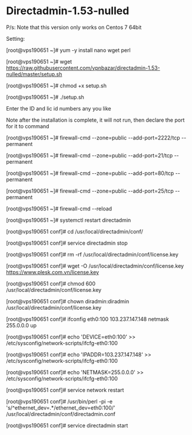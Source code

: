 # Directadmin-1.53-nulled

P/s: Note that this version only works on Centos 7 64bit

Setting:

[root@vps190651 ~]# yum -y install nano wget perl

[root@vps190651 ~]# wget https://raw.githubusercontent.com/vpnbazar/directadmin-1.53-nulled/master/setup.sh

[root@vps190651 ~]# chmod +x setup.sh

[root@vps190651 ~]# ./setup.sh

Enter the ID and lic id numbers any you like

Note after the installation is complete, it will not run, then declare the port for it to command

[root@vps190651 ~]# firewall-cmd --zone=public --add-port=2222/tcp --permanent

[root@vps190651 ~]# firewall-cmd --zone=public --add-port=21/tcp --permanent

[root@vps190651 ~]# firewall-cmd --zone=public --add-port=80/tcp --permanent

[root@vps190651 ~]# firewall-cmd --zone=public --add-port=25/tcp --permanent

[root@vps190651 ~]# firewall-cmd --reload

[root@vps190651 ~]# systemctl restart directadmin

[root@vps190651 conf]# cd /usr/local/directadmin/conf/

[root@vps190651 conf]# service directadmin stop

[root@vps190651 conf]# rm -rf /usr/local/directadmin/conf/license.key

[root@vps190651 conf]# wget -O /usr/local/directadmin/conf/license.key https://www.plesk.com.vn/license.key

[root@vps190651 conf]# chmod 600 /usr/local/directadmin/conf/license.key

[root@vps190651 conf]# chown diradmin:diradmin /usr/local/directadmin/conf/license.key

[root@vps190651 conf]# ifconfig eth0:100 103.237.147.148 netmask 255.0.0.0 up

[root@vps190651 conf]# echo 'DEVICE=eth0:100' >> /etc/sysconfig/network-scripts/ifcfg-eth0:100

[root@vps190651 conf]# echo 'IPADDR=103.237.147.148' >> /etc/sysconfig/network-scripts/ifcfg-eth0:100

[root@vps190651 conf]# echo 'NETMASK=255.0.0.0' >> /etc/sysconfig/network-scripts/ifcfg-eth0:100

[root@vps190651 conf]# service network restart

[root@vps190651 conf]# /usr/bin/perl -pi -e 's/^ethernet_dev=.*/ethernet_dev=eth0:100/' /usr/local/directadmin/conf/directadmin.conf

[root@vps190651 conf]# service directadmin start
